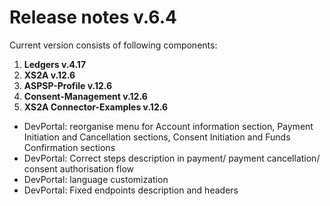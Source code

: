 # Release notes v.6.4

Current version consists of following components:

1. **Ledgers v.4.17**
2. **XS2A v.12.6**
3. **ASPSP-Profile v.12.6**
4. **Consent-Management v.12.6**
5. **XS2A Connector-Examples v.12.6**

-   DevPortal: reorganise menu for Account information section, Payment Initiation and Cancellation sections, Consent Initiation and Funds Confirmation sections
-   DevPortal: Correct steps description in payment/ payment cancellation/ consent authorisation flow
-   DevPortal: language customization
-   DevPortal: Fixed endpoints description and headers
